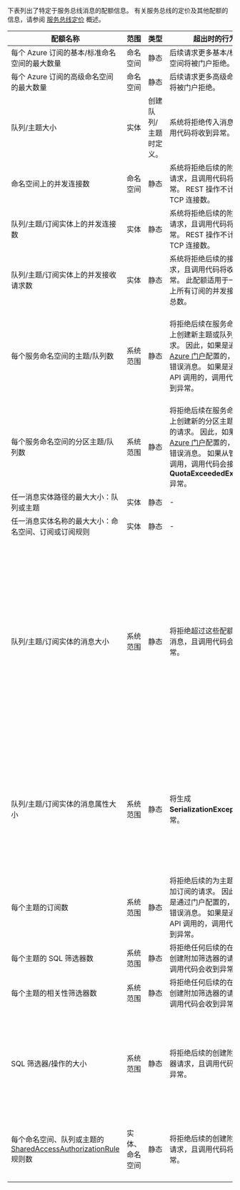 下表列出了特定于服务总线消息的配额信息。 有关服务总线的定价及其他配额的信息，请参阅 [服务总线定价](https://azure.microsoft.com/pricing/details/service-bus/) 概述。

| 配额名称 | 范围 | 类型 | 超出时的行为 | 值 |
| --- | --- | --- | --- | --- |
| 每个 Azure 订阅的基本/标准命名空间的最大数量 |命名空间 |静态 |后续请求更多基本/标准命名空间将被门户拒绝。 |100|
| 每个 Azure 订阅的高级命名空间的最大数量 |命名空间 |静态 |后续请求更多高级命名空间将被门户拒绝。 |10 |
| 队列/主题大小 |实体 |创建队列/主题时定义。 |系统将拒绝传入消息，且调用代码将收到异常。 |1、2、3、4 或 5 GB。<br /><br />如果已启用[分区](../articles/service-bus-messaging/service-bus-partitioning.md)，最大队列/主题大小是 80 GB。 |
| 命名空间上的并发连接数 |命名空间 |静态 |系统将拒绝后续的附加连接请求，且调用代码将收到异常。 REST 操作不计入并发 TCP 连接数。 |NetMessaging：1,000<br /><br />AMQP：5,000 |
| 队列/主题/订阅实体上的并发连接数 |实体 |静态 |系统将拒绝后续的附加连接请求，且调用代码将收到异常。 REST 操作不计入并发 TCP 连接数。 |受每个命名空间的并发连接限制的约束。 |
| 队列/主题/订阅实体上的并发接收请求数 |实体 |静态 |系统将拒绝后续的接收请求，且调用代码将收到异常。 此配额适用于一个主题上所有订阅的并发接收操作总数。 |5,000 |
| 每个服务命名空间的主题/队列数 |系统范围 |静态 |将拒绝后续在服务命名空间上创建新主题或队列的请求。 因此，如果是通过 [Azure 门户][Azure portal]配置的，将生成错误消息。 如果是通过管理 API 调用的，调用代码将收到异常。 |10,000<br /><br />服务命名空间中主题和队列的数目之和必须小于或等于 10,000。<br/>这不适用于高级层，因为其中的所有实体已分区。 |
| 每个服务命名空间的分区主题/队列数 |系统范围 |静态 |将拒绝后续在服务命名空间上创建新的分区主题或队列的请求。 因此，如果是通过 [Azure 门户][Azure portal]配置的，将生成错误消息。 如果从管理 API 调用，调用代码会接收到 **QuotaExceededException** 异常。 |基本和标准层 - 100<br />高级层 - 1,000<br/><br />在每个命名空间中，每个分区队列或主题的实体配额不会超过 10,000 个。 |
| 任一消息实体路径的最大大小：队列或主题 |实体 |静态 |- |260 个字符 |
| 任一消息实体名称的最大大小：命名空间、订阅或订阅规则 |实体 |静态 |- |50 个字符 |
| 队列/主题/订阅实体的消息大小 |系统范围 |静态 |将拒绝超过这些配额的传入消息，且调用代码会收到异常。 |最大消息大小：256KB（[标准层](../articles/service-bus-messaging/service-bus-premium-messaging.md)）/1MB（[高级层](../articles/service-bus-messaging/service-bus-premium-messaging.md)）。 <br /><br />**注意**由于系统开销问题，此限制通常略小一点。<br /><br />最大标头大小：64KB<br /><br />属性包中的最大标头属性数：**byte/int.MaxValue**<br /><br />属性包中属性的最大大小：没有明确的限制。 受最大标头大小限制。 |
| 队列/主题/订阅实体的消息属性大小 |系统范围 |静态 |将生成 **SerializationException** 异常。 |每个属性的最大消息属性大小为 32K。 所有属性的累计大小不得超过 64K。 这一点适用于整个 [BrokeredMessage](https://msdn.microsoft.com/library/microsoft.servicebus.messaging.brokeredmessage.aspx) 标头，其中既有用户属性，又有系统属性（如 [SequenceNumber](https://msdn.microsoft.com/library/microsoft.servicebus.messaging.brokeredmessage.sequencenumber.aspx)、[Label](https://msdn.microsoft.com/library/microsoft.servicebus.messaging.brokeredmessage.label.aspx)、[MessageId](https://msdn.microsoft.com/library/microsoft.servicebus.messaging.brokeredmessage.messageid.aspx) 等）。 |
| 每个主题的订阅数 |系统范围 |静态 |将拒绝后续的为主题创建附加订阅的请求。 因此，如果是通过门户配置的，将显示错误消息。 如果是通过管理 API 调用的，调用代码将收到异常。 |2,000 |
| 每个主题的 SQL 筛选器数 |系统范围 |静态 |将拒绝任何后续的在主题中创建附加筛选器的请求，且调用代码会收到异常。 |2,000 |
| 每个主题的相关性筛选器数 |系统范围 |静态 |将拒绝任何后续的在主题中创建附加筛选器的请求，且调用代码会收到异常。 |100,000 |
| SQL 筛选器/操作的大小 |系统范围 |静态 |将拒绝后续的创建附加筛选器请求，且调用代码将收到异常。 |筛选器条件字符串的最大长度：1024 (1K)。<br /><br />规则操作字符串的最大长度：1024 (1K)。<br /><br />每个规则操作的最大表达式数：32。 |
| 每个命名空间、队列或主题的 [SharedAccessAuthorizationRule](https://msdn.microsoft.com/library/azure/microsoft.servicebus.messaging.sharedaccessauthorizationrule.aspx) 规则数 |实体、命名空间 |静态 |将拒绝后续的创建附加规则请求，且调用代码将收到异常。 |最大规则数：12。 <br /><br /> 在服务总线命名空间中配置的规则适用于该命名空间中的所有队列和主题。 |

[Azure portal]: https://portal.azure.cn